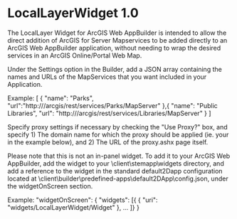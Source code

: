 LocalLayerWidget 1.0
==

The LocalLayer Widget for ArcGIS Web AppBuilder is intended to allow the direct addition of ArcGIS for Server Mapservices to be added directly to an ArcGIS Web AppBuilder application, without needing to wrap the desired services in an ArcGIS Online/Portal Web Map.

Under the Settings option in the Builder, add a JSON array containing the names and URLs of the MapServices that you want included in your Application.  

Example:
	[
		{
			"name": "Parks",
			"url":"http://<servername>/arcgis/rest/services/Parks/MapServer"
		},{
			"name": "Public Libraries",
			"url": "http://<servername>/arcgis/rest/services/Libraries/MapServer"
		}
	]

Specify proxy settings if necessary by checking the "Use Proxy?" box, and specify 1) The domain name for which the proxy should be applied (ie. your <servername> in the example below), and 2) The URL of the proxy.ashx page itself.

Please note that this is not an in-panel widget.  To add it to your ArcGIS Web AppBuilder, add the widget to your \client\stemapp\widgets directory, and add a reference to the widget in the standard default2Dapp configuration located at \client\builder\predefined-apps\default2DApp\config.json, under the widgetOnScreen section.

Example:
	"widgetOnScreen": {
		"widgets": [{
			{
				"uri": "widgets/LocalLayerWidget/Widget"
      		},
      	...
      	]}
	}